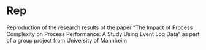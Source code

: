 # Rep
Reproduction of the research results of the paper "The Impact of Process Complexity on Process Performance: A Study Using Event Log Data” as part of a group project from University of Mannheim
